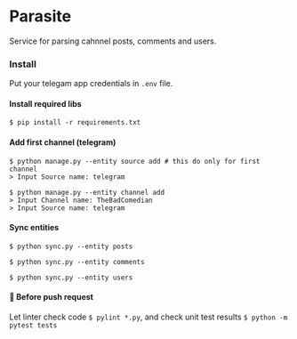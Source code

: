 # Parasite

Service for parsing cahnnel posts, comments and users.


### Install


Put your telegam app credentials in `.env` file.


#### Install required libs

`
$ pip install -r requirements.txt
`


#### Add first channel (telegram)

```
$ python manage.py --entity source add # this do only for first channel
> Input Source name: telegram

$ python manage.py --entity channel add
> Input Channel name: TheBadComedian
> Input Source name: telegram
```


#### Sync entities

```
$ python sync.py --entity posts

$ python sync.py --entity comments

$ python sync.py --entity users
```

#### :checkered_flag: Before push request

Let linter check code `$ pylint *.py`, and check unit test results `$ python -m pytest tests`
